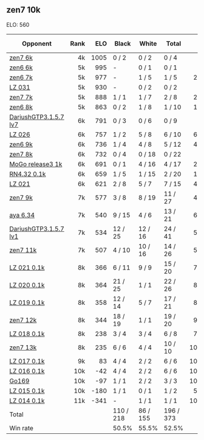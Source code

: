 ## zen7 10k ##

ELO: 560

Opponent | Rank | ELO | Black | White | Total | Win rate
---------|-----:|----:|-------|-------|-------|-------:
[zen7 6k](zen7%206k.md) | 4k | 1005 | 0 / 2 | 0 / 2 | 0 / 4 | 0.0%
[zen6 6k](zen6%206k.md) | 5k | 995 | - | 0 / 1 | 0 / 1 | 0.0%
[zen6 7k](zen6%207k.md) | 5k | 977 | - | 1 / 5 | 1 / 5 | 20.0%
[LZ 031](LZ%20031.md) | 5k | 930 | - | 0 / 2 | 0 / 2 | 0.0%
[zen7 7k](zen7%207k.md) | 5k | 888 | 1 / 1 | 1 / 7 | 2 / 8 | 25.0%
[zen6 8k](zen6%208k.md) | 5k | 863 | 0 / 2 | 1 / 8 | 1 / 10 | 10.0%
[DariushGTP3.1.5.7 lv7](DariushGTP3.1.5.7%20lv7.md) | 6k | 791 | 0 / 3 | 0 / 6 | 0 / 9 | 0.0%
[LZ 026](LZ%20026.md) | 6k | 757 | 1 / 2 | 5 / 8 | 6 / 10 | 60.0%
[zen6 9k](zen6%209k.md) | 6k | 736 | 1 / 4 | 4 / 8 | 5 / 12 | 41.7%
[zen7 8k](zen7%208k.md) | 6k | 732 | 0 / 4 | 0 / 18 | 0 / 22 | 0.0%
[MoGo release3 1k](MoGo%20release3%201k.md) | 6k | 691 | 0 / 1 | 4 / 16 | 4 / 17 | 23.5%
[RN4.32 0.1k](RN4.32%200.1k.md) | 6k | 659 | 1 / 5 | 1 / 15 | 2 / 20 | 10.0%
[LZ 021](LZ%20021.md) | 6k | 621 | 2 / 8 | 5 / 7 | 7 / 15 | 46.7%
[zen7 9k](zen7%209k.md) | 7k | 577 | 3 / 8 | 8 / 19 | 11 / 27 | 40.7%
[aya 6.34](aya%206.34.md) | 7k | 540 | 9 / 15 | 4 / 6 | 13 / 21 | 61.9%
[DariushGTP3.1.5.7 lv1](DariushGTP3.1.5.7%20lv1.md) | 7k | 534 | 12 / 25 | 12 / 16 | 24 / 41 | 58.5%
[zen7 11k](zen7%2011k.md) | 7k | 507 | 4 / 10 | 10 / 16 | 14 / 26 | 53.8%
[LZ 021 0.1k](LZ%20021%200.1k.md) | 8k | 366 | 6 / 11 | 9 / 9 | 15 / 20 | 75.0%
[LZ 020 0.1k](LZ%20020%200.1k.md) | 8k | 364 | 21 / 25 | 1 / 1 | 22 / 26 | 84.6%
[LZ 019 0.1k](LZ%20019%200.1k.md) | 8k | 358 | 12 / 14 | 5 / 7 | 17 / 21 | 81.0%
[zen7 12k](zen7%2012k.md) | 8k | 344 | 18 / 19 | 1 / 1 | 19 / 20 | 95.0%
[LZ 018 0.1k](LZ%20018%200.1k.md) | 8k | 238 | 3 / 4 | 3 / 4 | 6 / 8 | 75.0%
[zen7 13k](zen7%2013k.md) | 8k | 235 | 6 / 6 | 4 / 4 | 10 / 10 | 100.0%
[LZ 017 0.1k](LZ%20017%200.1k.md) | 9k | 83 | 4 / 4 | 2 / 2 | 6 / 6 | 100.0%
[LZ 016 0.1k](LZ%20016%200.1k.md) | 10k | -42 | 4 / 4 | 2 / 2 | 6 / 6 | 100.0%
[Go169](Go169.md) | 10k | -97 | 1 / 1 | 2 / 2 | 3 / 3 | 100.0%
[LZ 015 0.1k](LZ%20015%200.1k.md) | 10k | -180 | 1 / 1 | 0 / 1 | 1 / 2 | 50.0%
[LZ 014 0.1k](LZ%20014%200.1k.md) | 11k | -341 | - | 1 / 1 | 1 / 1 | 100.0%
Total | | | 110 / 218 | 86 / 155 | 196 / 373 | 
Win rate| | | 50.5% | 55.5% | 52.5% | 
